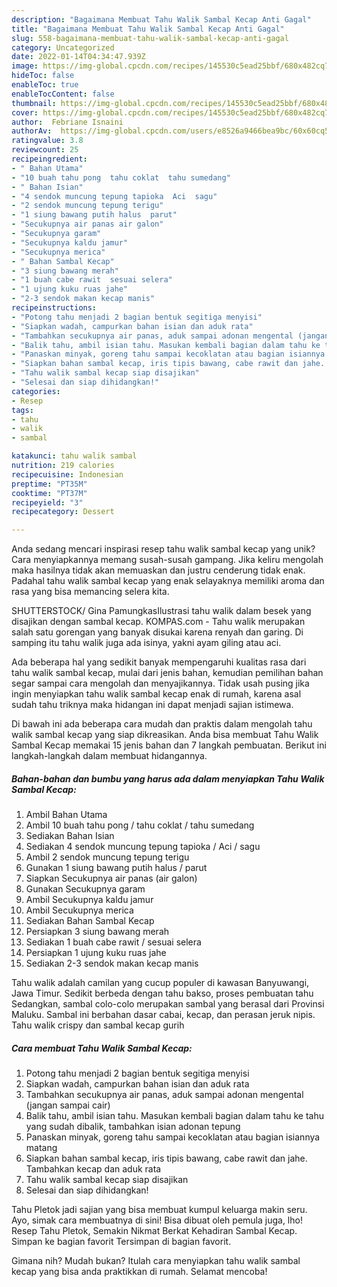 ```yaml
---
description: "Bagaimana Membuat Tahu Walik Sambal Kecap Anti Gagal"
title: "Bagaimana Membuat Tahu Walik Sambal Kecap Anti Gagal"
slug: 558-bagaimana-membuat-tahu-walik-sambal-kecap-anti-gagal
category: Uncategorized
date: 2022-01-14T04:34:47.939Z
image: https://img-global.cpcdn.com/recipes/145530c5ead25bbf/680x482cq70/tahu-walik-sambal-kecap-foto-resep-utama.jpg
hideToc: false
enableToc: true
enableTocContent: false
thumbnail: https://img-global.cpcdn.com/recipes/145530c5ead25bbf/680x482cq70/tahu-walik-sambal-kecap-foto-resep-utama.jpg
cover: https://img-global.cpcdn.com/recipes/145530c5ead25bbf/680x482cq70/tahu-walik-sambal-kecap-foto-resep-utama.jpg
author:  Febriane Isnaini
authorAv:  https://img-global.cpcdn.com/users/e8526a9466bea9bc/60x60cq50/avatar.jpg
ratingvalue: 3.8
reviewcount: 25
recipeingredient:
- " Bahan Utama"
- "10 buah tahu pong  tahu coklat  tahu sumedang"
- " Bahan Isian"
- "4 sendok muncung tepung tapioka  Aci  sagu"
- "2 sendok muncung tepung terigu"
- "1 siung bawang putih halus  parut"
- "Secukupnya air panas air galon"
- "Secukupnya garam"
- "Secukupnya kaldu jamur"
- "Secukupnya merica"
- " Bahan Sambal Kecap"
- "3 siung bawang merah"
- "1 buah cabe rawit  sesuai selera"
- "1 ujung kuku ruas jahe"
- "2-3 sendok makan kecap manis"
recipeinstructions:
- "Potong tahu menjadi 2 bagian bentuk segitiga menyisi"
- "Siapkan wadah, campurkan bahan isian dan aduk rata"
- "Tambahkan secukupnya air panas, aduk sampai adonan mengental (jangan sampai cair)"
- "Balik tahu, ambil isian tahu. Masukan kembali bagian dalam tahu ke tahu yang sudah dibalik, tambahkan isian adonan tepung"
- "Panaskan minyak, goreng tahu sampai kecoklatan atau bagian isiannya matang"
- "Siapkan bahan sambal kecap, iris tipis bawang, cabe rawit dan jahe. Tambahkan kecap dan aduk rata"
- "Tahu walik sambal kecap siap disajikan"
- "Selesai dan siap dihidangkan!"
categories:
- Resep
tags:
- tahu
- walik
- sambal

katakunci: tahu walik sambal 
nutrition: 219 calories
recipecuisine: Indonesian
preptime: "PT35M"
cooktime: "PT37M"
recipeyield: "3"
recipecategory: Dessert

---
```



Anda sedang mencari inspirasi resep tahu walik sambal kecap yang unik? Cara menyiapkannya memang susah-susah gampang. Jika keliru mengolah maka hasilnya tidak akan memuaskan dan justru cenderung tidak enak. Padahal tahu walik sambal kecap yang enak selayaknya memiliki aroma dan rasa yang bisa memancing selera kita.


SHUTTERSTOCK/ Gina PamungkasIlustrasi tahu walik dalam besek yang disajikan dengan sambal kecap. KOMPAS.com - Tahu walik merupakan salah satu gorengan yang banyak disukai karena renyah dan garing. Di samping itu tahu walik juga ada isinya, yakni ayam giling atau aci.

Ada beberapa hal yang sedikit banyak mempengaruhi kualitas rasa dari tahu walik sambal kecap, mulai dari jenis bahan, kemudian pemilihan bahan segar sampai cara mengolah dan menyajikannya. Tidak usah pusing jika ingin menyiapkan tahu walik sambal kecap enak di rumah, karena asal sudah tahu triknya maka hidangan ini dapat menjadi sajian istimewa.


Di bawah ini ada beberapa cara mudah dan praktis dalam mengolah tahu walik sambal kecap yang siap dikreasikan. Anda bisa membuat Tahu Walik Sambal Kecap memakai 15 jenis bahan dan 7 langkah pembuatan. Berikut ini langkah-langkah dalam membuat hidangannya.

<!--inarticleads1-->

##### Bahan-bahan dan bumbu yang harus ada dalam menyiapkan Tahu Walik Sambal Kecap:

1. Ambil  Bahan Utama
1. Ambil 10 buah tahu pong / tahu coklat / tahu sumedang
1. Sediakan  Bahan Isian
1. Sediakan 4 sendok muncung tepung tapioka / Aci / sagu
1. Ambil 2 sendok muncung tepung terigu
1. Gunakan 1 siung bawang putih halus / parut
1. Siapkan Secukupnya air panas (air galon)
1. Gunakan Secukupnya garam
1. Ambil Secukupnya kaldu jamur
1. Ambil Secukupnya merica
1. Sediakan  Bahan Sambal Kecap
1. Persiapkan 3 siung bawang merah
1. Sediakan 1 buah cabe rawit / sesuai selera
1. Persiapkan 1 ujung kuku ruas jahe
1. Sediakan 2-3 sendok makan kecap manis


Tahu walik adalah camilan yang cucup populer di kawasan Banyuwangi, Jawa Timur. Sedikit berbeda dengan tahu bakso, proses pembuatan tahu Sedangkan, sambal colo-colo merupakan sambal yang berasal dari Provinsi Maluku. Sambal ini berbahan dasar cabai, kecap, dan perasan jeruk nipis. Tahu walik crispy dan sambal kecap gurih 

<!--inarticleads2-->

##### Cara membuat Tahu Walik Sambal Kecap:

1. Potong tahu menjadi 2 bagian bentuk segitiga menyisi
1. Siapkan wadah, campurkan bahan isian dan aduk rata
1. Tambahkan secukupnya air panas, aduk sampai adonan mengental (jangan sampai cair)
1. Balik tahu, ambil isian tahu. Masukan kembali bagian dalam tahu ke tahu yang sudah dibalik, tambahkan isian adonan tepung
1. Panaskan minyak, goreng tahu sampai kecoklatan atau bagian isiannya matang
1. Siapkan bahan sambal kecap, iris tipis bawang, cabe rawit dan jahe. Tambahkan kecap dan aduk rata
1. Tahu walik sambal kecap siap disajikan
1. Selesai dan siap dihidangkan!

Tahu Pletok jadi sajian yang bisa membuat kumpul keluarga makin seru. Ayo, simak cara membuatnya di sini! Bisa dibuat oleh pemula juga, lho! Resep Tahu Pletok, Semakin Nikmat Berkat Kehadiran Sambal Kecap. Simpan ke bagian favorit Tersimpan di bagian favorit. 

Gimana nih? Mudah bukan? Itulah cara menyiapkan tahu walik sambal kecap yang bisa anda praktikkan di rumah. Selamat mencoba!
